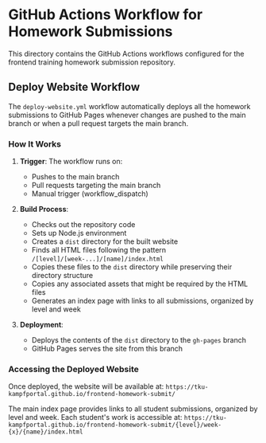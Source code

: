 # GitHub Actions Workflow for Homework Submissions

This directory contains the GitHub Actions workflows configured for the frontend training homework submission repository.

## Deploy Website Workflow

The `deploy-website.yml` workflow automatically deploys all the homework submissions to GitHub Pages whenever changes are pushed to the main branch or when a pull request targets the main branch.

### How It Works

1. **Trigger**: The workflow runs on:

   - Pushes to the main branch
   - Pull requests targeting the main branch
   - Manual trigger (workflow_dispatch)

2. **Build Process**:

   - Checks out the repository code
   - Sets up Node.js environment
   - Creates a `dist` directory for the built website
   - Finds all HTML files following the pattern `/[level]/[week-...]/[name]/index.html`
   - Copies these files to the `dist` directory while preserving their directory structure
   - Copies any associated assets that might be required by the HTML files
   - Generates an index page with links to all submissions, organized by level and week

3. **Deployment**:
   - Deploys the contents of the `dist` directory to the `gh-pages` branch
   - GitHub Pages serves the site from this branch

### Accessing the Deployed Website

Once deployed, the website will be available at:
`https://tku-kampfportal.github.io/frontend-homework-submit/`

The main index page provides links to all student submissions, organized by level and week.
Each student's work is accessible at:
`https://tku-kampfportal.github.io/frontend-homework-submit/{level}/week-{x}/{name}/index.html`
